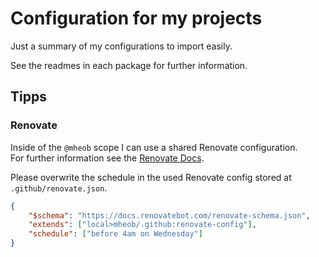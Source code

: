 # Configuration for my projects

Just a summary of my configurations to import easily.

See the readmes in each package for further information.

## Tipps

### Renovate

Inside of the `@mheob` scope I can use a shared Renovate configuration.\
For further information see the [Renovate Docs](https://docs.renovatebot.com/config-presets).

Please overwrite the schedule in the used Renovate config stored at `.github/renovate.json`.

```json
{
	"$schema": "https://docs.renovatebot.com/renovate-schema.json",
	"extends": ["local>mheob/.github:renovate-config"],
	"schedule": ["before 4am on Wednesday"]
}
```
